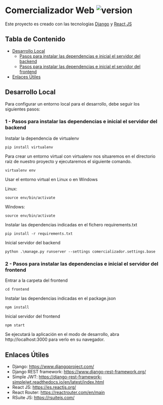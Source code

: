 # Comercializador Web ![version](https://img.shields.io/badge/version-1.0.0-green.svg)

Este proyecto es creado con las tecnologías [Django](https://www.djangoproject.com/) y [React JS](https://es.reactjs.org/)


## Tabla de Contenido
- [Desarrollo Local](#desarrollo-local)
  - [Pasos para instalar las dependencias e inicial el servidor del backend](#1---pasos-para-instalar-las-dependencias-e-inicial-el-servidor-del-backend)
  - [Pasos para instalar las dependencias e inicial el servidor del frontend](#2---pasos-para-instalar-las-dependencias-e-inicial-el-servidor-del-frontend)
- [Enlaces Útiles](#enlaces-útiles)

## Desarrollo Local
Para configurar un entorno local para el desarrollo, debe seguir los siguientes pasos:

### 1 - Pasos para instalar las dependencias e inicial el servidor del backend

Instalar la dependencia de virtualenv
```
pip install virtualenv
```

Para crear un entorno virtual con virtualenv nos situaremos en el directorio raíz de nuestro proyecto y ejecutaremos el siguiente comando.
```
virtualenv env
```

Usar el entorno virtual en Linux o en Windows

Linux:
```
source env/bin/activate
```

Windows:
```
source env/bin/activate
```

Instalar las dependencias indicadas en el fichero requirements.txt
```
pip install -r requirements.txt
```

Inicial servidor del backend
```
python .\manage.py runserver --settings comercializador.settings.base 
```

### 2 - Pasos para instalar las dependencias e inicial el servidor del frontend

Entrar a la carpeta del frontend
```
cd frontend
```

Instalar las dependencias indicadas en el package.json
```
npm install
```

Inicial servidor del frontend
```
npm start
```

Se ejecutará la aplicación en el modo de desarrollo, abra http://localhost:3000 para verlo en su navegador.

## Enlaces Útiles
- Django: https://www.djangoproject.com/
- Django REST framework: https://www.django-rest-framework.org/
- Simple JWT: https://django-rest-framework-simplejwt.readthedocs.io/en/latest/index.html
- React JS: https://es.reactjs.org/
- React Router: https://reactrouter.com/en/main
- RSuite JS: https://rsuitejs.com/